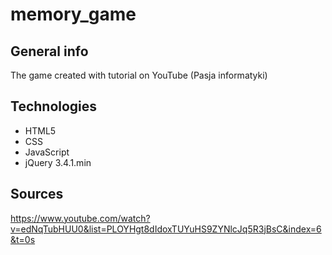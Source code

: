 # memory_game
## General info
The game created with tutorial on YouTube (Pasja informatyki)

## Technologies
* HTML5
* CSS
* JavaScript
* jQuery 3.4.1.min

## Sources
https://www.youtube.com/watch?v=edNqTubHUU0&list=PLOYHgt8dIdoxTUYuHS9ZYNlcJq5R3jBsC&index=6&t=0s
